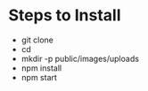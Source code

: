 # Steps to Install

- git clone <this repo URL>
- cd <repo folder name>
- mkdir -p public/images/uploads
- npm install
- npm start
